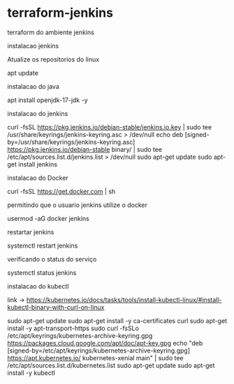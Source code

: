 # terraform-jenkins
terraform do ambiente jenkins

instalacao jenkins

Atualize os repositorios do linux

apt update

instalacao do java

apt install openjdk-17-jdk -y

instalacao do jenkins

curl -fsSL https://pkg.jenkins.io/debian-stable/jenkins.io.key | sudo tee \
  /usr/share/keyrings/jenkins-keyring.asc > /dev/null
echo deb [signed-by=/usr/share/keyrings/jenkins-keyring.asc] \
  https://pkg.jenkins.io/debian-stable binary/ | sudo tee \
  /etc/apt/sources.list.d/jenkins.list > /dev/null
sudo apt-get update
sudo apt-get install jenkins

instalacao do Docker

curl -fsSL https://get.docker.com | sh 

permitindo que o usuario jenkins utilize o docker

usermod -aG docker jenkins

restartar jenkins

systemctl restart jenkins

verificando o status do serviço

systemctl status jenkins

instalacao do kubectl

link -> https://kubernetes.io/docs/tasks/tools/install-kubectl-linux/#install-kubectl-binary-with-curl-on-linux

sudo apt-get update
sudo apt-get install -y ca-certificates curl
sudo apt-get install -y apt-transport-https
sudo curl -fsSLo /etc/apt/keyrings/kubernetes-archive-keyring.gpg https://packages.cloud.google.com/apt/doc/apt-key.gpg
echo "deb [signed-by=/etc/apt/keyrings/kubernetes-archive-keyring.gpg] https://apt.kubernetes.io/ kubernetes-xenial main" | sudo tee /etc/apt/sources.list.d/kubernetes.list
sudo apt-get update
sudo apt-get install -y kubectl